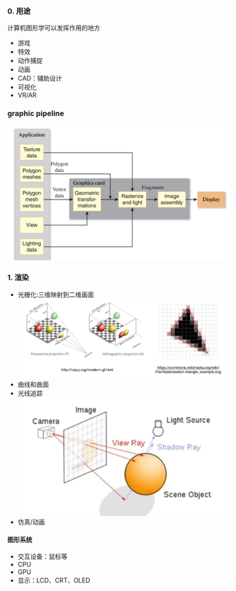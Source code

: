 ### 0. 用途

计算机图形学可以发挥作用的地方

- 游戏
- 特效
- 动作捕捉
- 动画
- CAD：辅助设计
- 可视化
- VR/AR

### graphic pipeline

![image-20221101143941564](imags/image-20221101143941564.png)

### 1. 渲染

- 光栅化:三维映射到二维画面![image-20221022162021099](imags/image-20221022162021099.png)
- 曲线和曲面
- 光线追踪![image-20221022161951033](imags/image-20221022161951033.png)
- 仿真/动画

#### 图形系统

- 交互设备：鼠标等
- CPU
- GPU
- 显示：LCD、CRT、OLED
